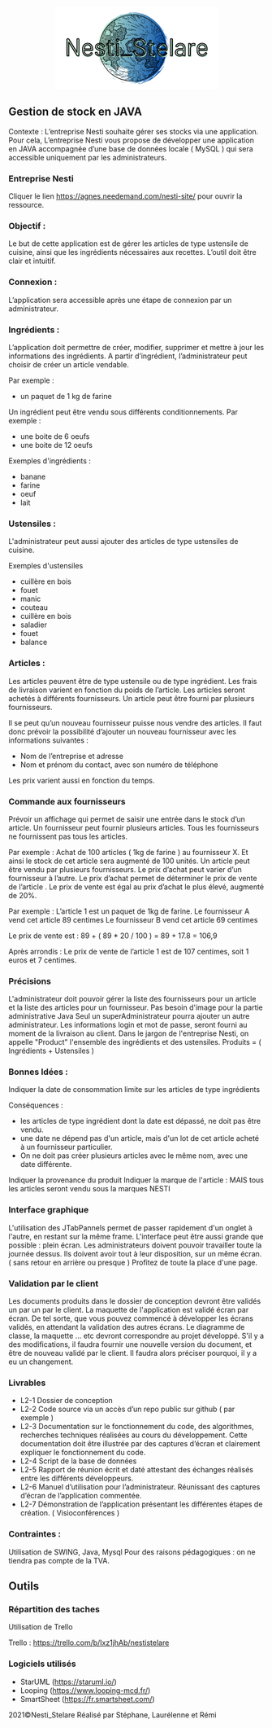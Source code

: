 <p align="center">
  <img src="https://github.com/lauree-p/Nesti_Stelare/blob/main/img/Nesti_Stelare-logo.png">
</p>

## Gestion de stock en JAVA

Contexte :
L’entreprise Nesti souhaite gérer ses stocks via une application. 
Pour cela, L’entreprise Nesti vous propose de développer une application en JAVA accompagnée d’une base de données locale ( MySQL ) qui sera accessible uniquement par les administrateurs.

### Entreprise Nesti
Cliquer le lien https://agnes.needemand.com/nesti-site/ pour ouvrir la ressource.

### Objectif :
Le but de cette application est de gérer les articles de type ustensile de cuisine, ainsi que les ingrédients nécessaires aux recettes.
L’outil doit être clair et intuitif.

### Connexion :
L’application sera accessible après une étape de connexion par un administrateur.

### Ingrédients :
L’application doit permettre de créer, modifier, supprimer et mettre à jour les informations des ingrédients.
A partir d’ingrédient, l’administrateur peut choisir de créer un article vendable.

Par exemple :
- un paquet de 1 kg de farine

Un ingrédient peut être vendu sous différents conditionnements.
Par exemple :
- une boite de 6 oeufs
- une boite de 12 oeufs

Exemples d'ingrédients :
- banane
- farine
- oeuf
- lait

### Ustensiles :
L'administrateur peut aussi ajouter des articles de type ustensiles de cuisine.

Exemples d'ustensiles
- cuillère en bois
- fouet
- manic
- couteau
- cuillère en bois
- saladier
- fouet
- balance

### Articles :
Les articles peuvent être de type ustensile ou de type ingrédient. Les frais de livraison varient en fonction du poids de l’article. Les articles seront achetés à différents fournisseurs.
Un article peut être fourni par plusieurs fournisseurs.

Il se peut qu’un nouveau fournisseur puisse nous vendre des articles. Il faut donc prévoir la possibilité d’ajouter un nouveau fournisseur avec les informations suivantes :
- Nom de l’entreprise et adresse
- Nom et prénom du contact, avec son numéro de téléphone

Les prix varient aussi en fonction du temps.

### Commande aux fournisseurs
Prévoir un affichage qui permet de saisir une entrée dans le stock d’un article.
Un fournisseur peut fournir plusieurs articles. Tous les fournisseurs ne fournissent pas tous les articles.

Par exemple :
Achat de 100 articles ( 1kg de farine ) au fournisseur X.
Et ainsi le stock de cet article sera augmenté de 100 unités.
Un article peut être vendu par plusieurs fournisseurs. Le prix d’achat peut varier d’un fournisseur à l’autre.
Le prix d’achat permet de déterminer le prix de vente de l’article .
Le prix de vente est égal au prix d’achat le plus élevé, augmenté de 20%.

Par exemple :
L’article 1 est un paquet de 1kg de farine.
Le fournisseur A vend cet article 89 centimes
Le fournisseur B vend cet article 69 centimes

Le prix de vente est :
89 + ( 89 * 20 / 100 ) = 89 + 17.8 = 106,9

Après arrondis :
Le prix de vente de l’article 1 est de 107 centimes, soit 1 euros et 7 centimes.

### Précisions
L'administrateur doit pouvoir gérer la liste des fournisseurs pour un article et la liste des articles pour un fournisseur.
Pas besoin d'image pour la partie administrative Java
Seul un superAdministrateur pourra ajouter un autre administrateur. Les informations login et mot de passe, seront fourni au moment de la livraison au client.
Dans le jargon de l'entreprise Nesti, on appelle "Product" l'ensemble des ingrédients et des ustensiles. Produits = ( Ingrédients + Ustensiles )

### Bonnes Idées :
Indiquer la date de consommation limite sur les articles de type ingrédients

Conséquences :
- les articles de type ingrédient dont la date est dépassé, ne doit pas être vendu.
- une date ne dépend pas d'un article, mais d'un lot de cet article acheté à un fournisseur particulier.
- On ne doit pas créer plusieurs articles avec le même nom, avec une date différente.

Indiquer la provenance du produit
Indiquer la marque de l'article : MAIS tous les articles seront vendu sous la marques NESTI

### Interface graphique
L'utilisation des JTabPannels permet de passer rapidement d'un onglet à l'autre, en restant sur la même frame.
L'interface peut être aussi grande que possible : plein écran. Les administrateurs doivent pouvoir travailler toute la journée dessus. Ils doivent avoir tout à leur disposition, sur un même écran. ( sans retour en arrière ou presque ) Profitez de toute la place d'une page.

### Validation par le client
Les documents produits dans le dossier de conception devront être validés un par un par le client.
La maquette de l'application est validé écran par écran. De tel sorte, que vous pouvez commencé à développer les écrans validés, en attendant la validation des autres écrans.
Le diagramme de classe, la maquette ... etc devront correspondre au projet développé.
S'il y a des modifications, il faudra fournir une nouvelle version du document, et être de nouveau validé par le client. Il faudra alors préciser pourquoi, il y a eu un changement.

### Livrables
- L2-1 Dossier de conception
- L2-2 Code source via un accès d’un repo public sur github ( par exemple )
- L2-3 Documentation sur le fonctionnement du code, des algorithmes, recherches techniques réalisées au cours du développement.
Cette documentation doit être illustrée par des captures d’écran et clairement expliquer le fonctionnement du code.
- L2-4 Script de la base de données
- L2-5 Rapport de réunion écrit et daté attestant des échanges réalisés entre les différents développeurs.
- L2-6 Manuel d’utilisation pour l’administrateur. Réunissant des captures d’écran de l’application commentée.
- L2-7 Démonstration de l’application présentant les différentes étapes de création. ( Visioconférences )

### Contraintes :
Utilisation de SWING, Java, Mysql
Pour des raisons pédagogiques : on ne tiendra pas compte de la TVA.

## Outils

### Répartition des taches

Utilisation de Trello

Trello : https://trello.com/b/Ixz1jhAb/nestistelare

### Logiciels utilisés

- StarUML (https://staruml.io/)
- Looping (https://www.looping-mcd.fr/)
- SmartSheet (https://fr.smartsheet.com/)




 2021©Nesti_Stelare Réalisé par Stéphane, Laurélenne et Rémi